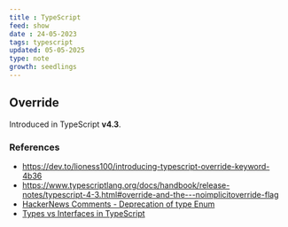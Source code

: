 ```yaml
---
title : TypeScript
feed: show
date : 24-05-2023
tags: typescript
updated: 05-05-2025
type: note
growth: seedlings
---
```



## Override

Introduced in TypeScript **v4.3**.

### References
- https://dev.to/lioness100/introducing-typescript-override-keyword-4b36
- https://www.typescriptlang.org/docs/handbook/release-notes/typescript-4-3.html#override-and-the---noimplicitoverride-flag
- [HackerNews Comments - Deprecation of type Enum](https://news.ycombinator.com/item?id=42766729)
- [Types vs Interfaces in TypeScript](https://blog.logrocket.com/types-vs-interfaces-typescript/)

